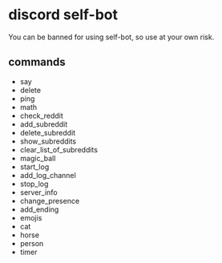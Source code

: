 # discord self-bot
You can be banned for using self-bot, so use at your own risk.

## commands
 * say
 * delete 
 * ping
 * math
 * check_reddit
 * add_subreddit
 * delete_subreddit
 * show_subreddits
 * clear_list_of_subreddits
 * magic_ball
 * start_log
 * add_log_channel
 * stop_log
 * server_info
 * change_presence
 * add_ending
 * emojis
 * cat
 * horse
 * person
 * timer

